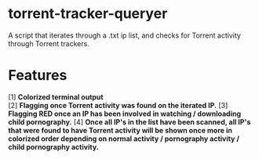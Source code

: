 # torrent-tracker-queryer
A script that iterates through a .txt ip list, and checks for Torrent activity through Torrent trackers.

Features
============
[1] **Colorized terminal output**<br />
[2] **Flagging once Torrent activity was found on the iterated IP.**
[3] **Flagging RED once an IP has been involved in watching / downloading child pornography.**
[4] **Once all IP's in the list have been scanned, all IP's that were found to have Torrent activity will be shown once more in colorized order depending on normal activity / pornography activity / child pornography activity.**

